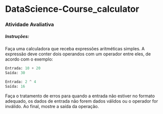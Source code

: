 # DataScience-Course_calculator
 
### Atividade Avaliativa

##### Instruções:

Faça uma calculadora que receba expressões aritméticas simples. A expressão deve conter dois operandos com um operador entre eles, de acordo com o exemplo:
```py
Entrada: 10 + 20
Saída: 30

Entrada: 2 ^ 4
Saída: 16
```
Faça o tratamento de erros para quando a entrada não estiver no formato adequado, os dados de entrada não forem dados válidos ou o operador for inválido. Ao final, mostre a saída da operação.